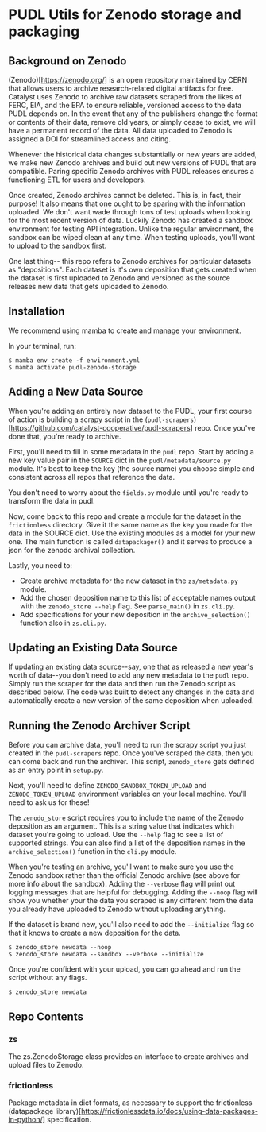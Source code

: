 # PUDL Utils for Zenodo storage and packaging

## Background on Zenodo

(Zenodo)[https://zenodo.org/] is an open repository maintained by CERN that allows users to archive research-related digital artifacts for free. Catalyst uses Zenodo to archive raw datasets scraped from the likes of FERC, EIA, and the EPA to ensure reliable, versioned access to the data PUDL depends on. In the event that any of the publishers change the format or contents of their data, remove old years, or simply cease to exist, we will have a permanent record of the data. All data uploaded to Zenodo is assigned a DOI for streamlined access and citing.

Whenever the historical data changes substantially or new years are added, we make new Zenodo archives and build out new versions of PUDL that are compatible. Paring specific Zenodo archives with PUDL releases ensures a functioning ETL for users and developers.

Once created, Zenodo archives cannot be deleted. This is, in fact, their purpose! It
also means that one ought to be sparing with the information uploaded. We don't want
wade through tons of test uploads when looking for the most recent version of data. Luckily Zenodo has created a sandbox environment for testing API integration. Unlike
the regular environment, the sandbox can be wiped clean at any time. When testing
uploads, you'll want to upload to the sandbox first.

One last thing-- this repo refers to Zenodo archives for particular datasets as "depositions". Each dataset is it's own deposition that gets created when the
dataset is first uploaded to Zenodo and versioned as the source releases new data that gets uploaded to Zenodo.

## Installation

We recommend using mamba to create and manage your environment.

In your terminal, run:
```
$ mamba env create -f environment.yml
$ mamba activate pudl-zenodo-storage
```

## Adding a New Data Source
When you're adding an entirely new dataset to the PUDL, your first course of action is building a scrapy script in the (`pudl-scrapers`)[https://github.com/catalyst-cooperative/pudl-scrapers] repo. Once you've done that, you're ready to archive.

First, you'll need to fill in some metadata in the `pudl` repo. Start by adding a new key value pair in the `SOURCE` dict in the `pudl/metadata/source.py` module. It's best to keep the key (the source name) you choose simple and consistent across all repos that reference the data.

You don't need to worry about the `fields.py` module until you're ready to transform the
data in pudl.

Now, come back to this repo and create a module for the dataset in the `frictionless`
directory. Give it the same name as the key you made for the data in the SOURCE dict.
Use the existing modules as a model for your new one. The main function is called
`datapackager()` and it serves to produce a json for the zenodo archival collection.

Lastly, you need to:
- Create archive metadata for the new dataset in the `zs/metadata.py` module.
- Add the chosen deposition name to this list of acceptable names output with the `zenodo_store --help` flag. See `parse_main()` in `zs.cli.py`.
- Add specifications for your new deposition in the `archive_selection()` function also in `zs.cli.py`.

## Updating an Existing Data Source
If updating an existing data source--say, one that as released a new year's worth of
data--you don't need to add any new metadata to the `pudl` repo. Simply run the scraper
for the data and then run the Zenodo script as described below. The code was built to
detect any changes in the data and automatically create a new version of the same deposition when uploaded.

## Running the Zenodo Archiver Script
Before you can archive data, you'll need to run the scrapy script you just created in the `pudl-scrapers` repo. Once you've scraped the data, then you can come back and run the archiver. This script, `zenodo_store` gets defined as an entry point in `setup.py`.

Next, you'll need to define `ZENODO_SANDBOX_TOKEN_UPLOAD` and `ZENODO_TOKEN_UPLOAD` environment variables on your local machine. You'll need to ask us for these!

The `zenodo_store` script requires you to include the name of the Zenodo deposition as an argument. This is a string value that indicates which dataset you're going to upload. Use the `--help` flag to see a list of supported strings. You can also find a list of the deposition names in the `archive_selection()` function in the `cli.py` module.

When you're testing an archive, you'll want to make sure you use the Zenodo
sandbox rather than the official Zenodo archive (see above for more info about the sandbox). Adding the `--verbose` flag will print out logging messages that are helpful for debugging. Adding the `--noop` flag will show you whether your the data you scraped
is any different from the data you already have uploaded to Zenodo without uploading anything.

If the dataset is brand new, you'll also need to add the `--initialize` flag so that it knows to create a new deposition for the data.

```
$ zenodo_store newdata --noop
$ zenodo_store newdata --sandbox --verbose --initialize
```

Once you're confident with your upload, you can go ahead and run the script without any
flags.

```
$ zenodo_store newdata
```

## Repo Contents

### zs

The zs.ZenodoStorage class provides an interface to create archives and upload
files to Zenodo.

### frictionless

Package metadata in dict formats, as necessary to support the frictionless
(datapackage
library)[https://frictionlessdata.io/docs/using-data-packages-in-python/]
specification.
